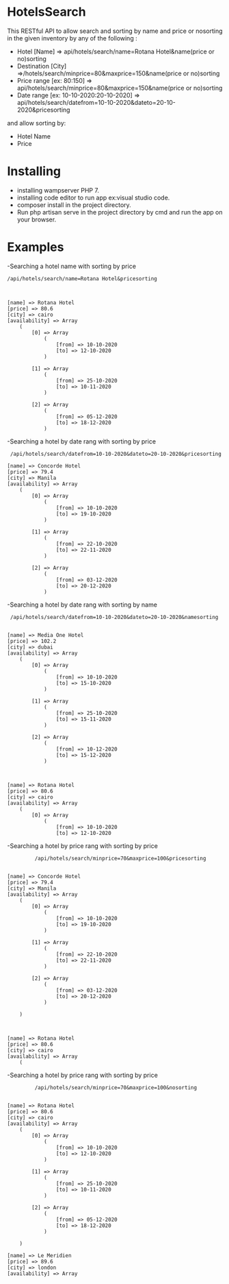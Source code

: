 # HotelsSearch

This RESTful API to allow search and sorting by name and price or nosorting  in the given inventory by any of the following :

 - Hotel [Name] => api/hotels/search/name=Rotana Hotel&name(price or no)sorting
 - Destination [City] =>/hotels/search/minprice=80&maxprice=150&name(price or no)sorting
 - Price range [ex: $80:$150] => api/hotels/search/minprice=80&maxprice=150&name(price or no)sorting
 - Date range [ex: 10-10-2020:20-10-2020] => api/hotels/search/datefrom=10-10-2020&dateto=20-10-2020&pricesorting


and allow sorting by:

- Hotel Name 
- Price

# Installing


 - installing wampserver PHP 7.
 - installing code editor to run app ex:visual studio code.
 - composer install in the project directory.
 - Run php artisan serve in the project directory by cmd and run the app on your browser.
 
# Examples

-Searching a hotel name with sorting by price 
  
    /api/hotels/search/name=Rotana Hotel&pricesorting
            
     

    [name] => Rotana Hotel
    [price] => 80.6
    [city] => cairo
    [availability] => Array
        (
            [0] => Array
                (
                    [from] => 10-10-2020
                    [to] => 12-10-2020
                )

            [1] => Array
                (
                    [from] => 25-10-2020
                    [to] => 10-11-2020
                )

            [2] => Array
                (
                    [from] => 05-12-2020
                    [to] => 18-12-2020
                )

  -Searching a hotel by date rang with sorting by price 
     
     /api/hotels/search/datefrom=10-10-2020&dateto=20-10-2020&pricesorting
   
    [name] => Concorde Hotel
    [price] => 79.4
    [city] => Manila
    [availability] => Array
        (
            [0] => Array
                (
                    [from] => 10-10-2020
                    [to] => 19-10-2020
                )

            [1] => Array
                (
                    [from] => 22-10-2020
                    [to] => 22-11-2020
                )

            [2] => Array
                (
                    [from] => 03-12-2020
                    [to] => 20-12-2020
                )
                
                
                

        
        
   -Searching a hotel by date rang with sorting by name 
     
     /api/hotels/search/datefrom=10-10-2020&dateto=20-10-2020&namesorting
          
                      
    [name] => Media One Hotel
    [price] => 102.2
    [city] => dubai
    [availability] => Array
        (
            [0] => Array
                (
                    [from] => 10-10-2020
                    [to] => 15-10-2020
                )

            [1] => Array
                (
                    [from] => 25-10-2020
                    [to] => 15-11-2020
                )

            [2] => Array
                (
                    [from] => 10-12-2020
                    [to] => 15-12-2020
                )

 

    [name] => Rotana Hotel
    [price] => 80.6
    [city] => cairo
    [availability] => Array
        (
            [0] => Array
                (
                    [from] => 10-10-2020
                    [to] => 12-10-2020
                    
-Searching a hotel by price rang with sorting by price

             /api/hotels/search/minprice=70&maxprice=100&pricesorting


    [name] => Concorde Hotel
    [price] => 79.4
    [city] => Manila
    [availability] => Array
        (
            [0] => Array
                (
                    [from] => 10-10-2020
                    [to] => 19-10-2020
                )

            [1] => Array
                (
                    [from] => 22-10-2020
                    [to] => 22-11-2020
                )

            [2] => Array
                (
                    [from] => 03-12-2020
                    [to] => 20-12-2020
                )

        )



    [name] => Rotana Hotel
    [price] => 80.6
    [city] => cairo
    [availability] => Array
        (
        
        
   -Searching a hotel by price rang with sorting by price

             /api/hotels/search/minprice=70&maxprice=100&nosorting
             
             
    [name] => Rotana Hotel
    [price] => 80.6
    [city] => cairo
    [availability] => Array
        (
            [0] => Array
                (
                    [from] => 10-10-2020
                    [to] => 12-10-2020
                )

            [1] => Array
                (
                    [from] => 25-10-2020
                    [to] => 10-11-2020
                )

            [2] => Array
                (
                    [from] => 05-12-2020
                    [to] => 18-12-2020
                )

        )

    [name] => Le Meridien
    [price] => 89.6
    [city] => london
    [availability] => Array
             
